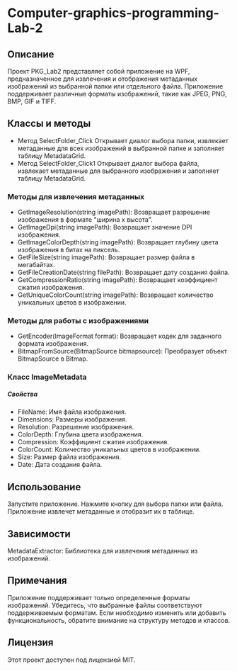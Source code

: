 # Computer-graphics-programming-Lab-2

## Описание
Проект PKG_Lab2 представляет собой приложение на WPF, предназначенное для извлечения и отображения метаданных изображений из выбранной папки или отдельного файла. Приложение поддерживает различные форматы изображений, такие как JPEG, PNG, BMP, GIF и TIFF.

## Классы и методы
- Метод SelectFolder_Click
Открывает диалог выбора папки, извлекает метаданные для всех изображений в выбранной папке и заполняет таблицу MetadataGrid.
- Метод SelectFolder_Click1
Открывает диалог выбора файла, извлекает метаданные для выбранного изображения и заполняет таблицу MetadataGrid.
### Методы для извлечения метаданных
- GetImageResolution(string imagePath): Возвращает разрешение изображения в формате "ширина x высота".
- GetImageDpi(string imagePath): Возвращает значение DPI изображения.
- GetImageColorDepth(string imagePath): Возвращает глубину цвета изображения в битах на пиксель.
- GetFileSize(string imagePath): Возвращает размер файла в мегабайтах.
- GetFileCreationDate(string filePath): Возвращает дату создания файла.
- GetCompressionRatio(string imagePath): Возвращает коэффициент сжатия изображения.
- GetUniqueColorCount(string imagePath): Возвращает количество уникальных цветов в изображении.
### Методы для работы с изображениями
- GetEncoder(ImageFormat format): Возвращает кодек для заданного формата изображения.
- BitmapFromSource(BitmapSource bitmapsource): Преобразует объект BitmapSource в Bitmap.
### Класс ImageMetadata
##### Свойства
- FileName: Имя файла изображения.
- Dimensions: Размеры изображения.
- Resolution: Разрешение изображения.
- ColorDepth: Глубина цвета изображения.
- Compression: Коэффициент сжатия изображения.
- ColorCount: Количество уникальных цветов в изображении.
- Size: Размер файла изображения.
- Date: Дата создания файла.
## Использование
Запустите приложение.
Нажмите кнопку для выбора папки или файла.
Приложение извлечет метаданные и отобразит их в таблице.
## Зависимости
MetadataExtractor: Библиотека для извлечения метаданных из изображений.
## Примечания
Приложение поддерживает только определенные форматы изображений. Убедитесь, что выбранные файлы соответствуют поддерживаемым форматам.
Если необходимо изменить или добавить функциональность, обратите внимание на структуру методов и классов.
## Лицензия
Этот проект доступен под лицензией MIT.

